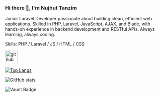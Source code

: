 ### Hi there 👋, I'm Nujhut Tanzim
Junior Laravel Developer passionate about building clean, efficient web applications. Skilled in PHP, Laravel, JavaScript, AJAX, and Blade, with hands-on experience in backend development and RESTful APIs. Always learning, always coding.

Skills: PHP / Laravel / JS / HTML / CSS



[<img src='https://cdn.jsdelivr.net/npm/simple-icons@3.0.1/icons/github.svg' alt='github' height='40'>](https://github.com/nujhut-tanzim)  

[![Top Langs](https://github-readme-stats.vercel.app/api/top-langs/?username=nujhut-tanzim)](https://github.com/anuraghazra/github-readme-stats)

![GitHub stats](https://github-readme-stats.vercel.app/api?username=nujhut-tanzim&show_icons=true)  

![Vaunt Badge](https://api.vaunt.dev/v1/github/entities/nujhut-tanzim/contributions?format=svg&private=false)  

